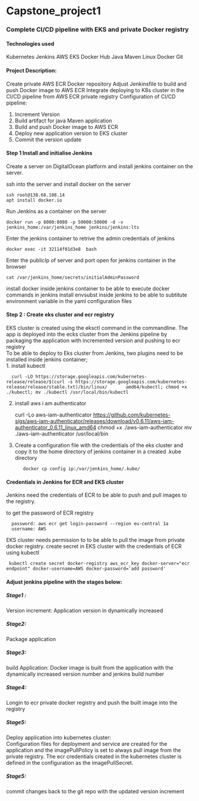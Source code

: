 # Capstone_project1

### Complete CI/CD pipeline with EKS and private Docker registry

#### Technologies used
Kubernetes
Jenkins
AWS EKS
Docker Hub
Java Maven
Linux
Docker
Git

#### Project Description:
Create private AWS ECR Docker repository
Adjust Jenkinsfile to build and push Docker image to AWS ECR
Integrate deploying to K8s cluster in the CI/CD pipeline from AWS ECR private registry
Configuration of CI/CD pipeline:
 1. Increment Version
 2. Build artifact for java Maven application
 3. Build and push Docker image to AWS ECR
 4. Deploy new application version to EKS cluster
 5. Commit the version update


#### Step 1 Install and initialise Jenkins 
Create a server on DigitalOcean platform and install jenkins container on the server.

ssh into the server and install docker on the server

    ssh root@138.68.108.14
    apt install docker.io
Run Jenkins as a container on the server

    docker run -p 8080:8080 -p 50000:50000 -d -v jenkins_home:/var/jenkins_home jenkins/jenkins:lts

Enter the jenkins container to retrive the admin credentials of jenkins

    docker exec -it 32114f01d3e8  bash
Enter the publicIp  of server and port open for jenkins container in the browser

    cat /var/jenkins_home/secrets/initialAdminPassword

install docker inside jenkins container to be able to execute docker commands in jenkins
install envsubst inside jenkins to be able to subtitute environment variable in the yaml configuration files

#### Step 2 : Create eks cluster and ecr registry
EKS cluster is created using the eksctl command in the commandline.
The app is deployed into the ecks cluster from the Jenkins pipeline by packaging the application with incremented version and pushing to ecr registry <br/>
To be able to deploy to Eks cluster from Jenkins, two plugins need to be installed inside jenkins container; <br/>
     1. install kubectl <br/>

      curl -LO https://storage.googleapis.com/kubernetes-release/release/$(curl -s https://storage.googleapis.com/kubernetes-release/release/stable.txt)/bin/linux/       amd64/kubectl; chmod +x ./kubectl; mv ./kubectl /usr/local/bin/kubectl
     
2. install aws i am authenticator <br/>

     curl -Lo aws-iam-authenticator https://github.com/kubernetes-sigs/aws-iam-authenticator/releases/download/v0.6.11/aws-iam-authenticator_0.6.11_linux_amd64
      chmod +x ./aws-iam-authenticator
      mv ./aws-iam-authenticator /usr/local/bin

3. Create a configuration file with the credentials of the eks cluster and copy it to the home directory of jenkins container in a created .kube directory

          docker cp config ip:/var/jenkins_home/.kube/



      



    

#### Credentials in Jenkins for ECR and EKS cluster
Jenkins need the credentials of ECR to be able to push and pull images to the registry. 

to get the password of ECR registry

      password: aws ecr get login-password --region eu-central 1a
      username: AWS

EKS cluster needs permission to to be able to pull the image from private docker registry. create secret in EKS cluster with the credentials of ECR using kubectl

     kubectl create secret docker-registry aws_ecr_key docker-server="ecr endpoint" docker-username=AWS docker-password='add password'

#### Adjust jenkins pipeline with the stages below:
##### Stage1 : 
Version increment:  Application version in dynamically increased <br/>
##### Stage2: 
Package application <br/>
##### Stage3: 
build Application:  Docker image is built from the application with the dynamically increased version number and jenkins build number<br/>
##### Stage4:
Longin to ecr private docker registry and push the built image into the registry<br/>
##### Stage5:
Deploy application into kubernetes cluster: <br/>
Configuration files for deployment and service are created for the application and the imagePullPolicy is set to always pull image from the private registry. The ecr credentials created in the kubernetes cluster is defined in the configuration as the imagePullSecret.<br/>
##### Stage5:
commit changes back to the git repo with the updated version increment 
